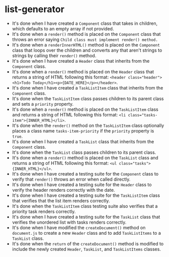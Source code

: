 # list-generator

* It's done when I have created a `Component` class that takes in children, which defaults to an empty array if not provided.
* It's done when a `render()` method is placed on the `Component` class that throws an error saying `Child class must implement render() method.`
* It's done when a `renderInnerHTML()` method is placed on the `Component` class that loops over the children and converts any that aren't strings to strings by calling their `render()` method.
* It's done when I have created a `Header` class that inherits from the `Component` class.
* It's done when a `render()` method is placed on the `Header` class that returns a string of HTML following this format: `<header class="header"><h1>Todo Today</h1><p>{DATE_HERE}</p></header>`.
* It's done when I have created a `TaskListItem` class that inherits from the `Component` class.
* It's done when the `TaskListItem` class passes children to its parent class and sets a `priority` property.
* It's done when a `render()` method is placed on the `TaskListItem` class and returns a string of HTML following this format: `<li class="tasks-item">{INNER_HTML}</li>`.
* It's done when the `render()` method on the `TaskListItem` class optionally places a class name `tasks-item-priority` if the `priority` property is `true`.
* It's done when I have created a `TaskList` class that inherits from the `Component` class.
* It's done when the `TaskList` class passes children to its parent class.
* It's done when a `render()` method is placed on the `TaskList` class and returns a string of HTML following this format: `<ul class="tasks">{INNER_HTML}</ul>`.
* It's done when I have created a testing suite for the `Component` class to verify that `render()` throws an error when called directly.
* It's done when I have created a testing suite for the `Header` class to verify the header renders correctly with the date.
* It's done when I have created a testing suite for the `TaskListItem` class that verifies that the list item renders correctly.
* It's done when the `TaskListItem` class testing suite also verifies that a priority task renders correctly.
* It's done when I have created a testing suite for the `TaskList` class that verifies the unordered list with tasks renders correctly.
* It's done when I have modified the `createDocument()` method on `document.js` to create a new `Header` class and to add `TaskListItems` to a `TaskList` class.
* It's done when the `return` of the `createDocument()` method is modified to include the newly created `Header`, `TaskList`, and `TaskListItems` classes.